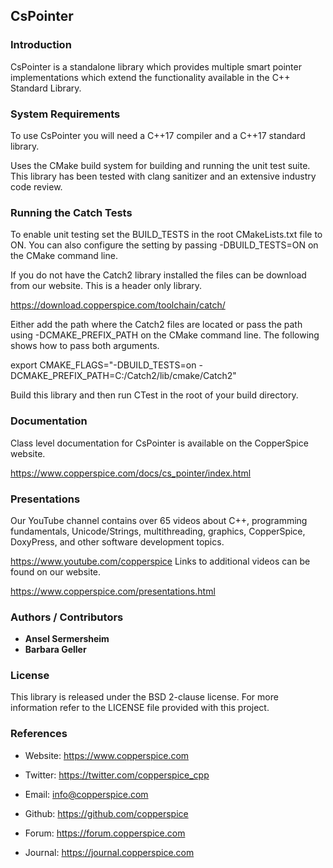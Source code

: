 ## CsPointer

### Introduction

CsPointer is a standalone library which provides multiple smart pointer implementations which extend the functionality
available in the C++ Standard Library.


### System Requirements

To use CsPointer you will need a C++17 compiler and a C++17 standard library.

Uses the CMake build system for building and running the unit test suite. This library has been tested with clang
sanitizer and an extensive industry code review.


### Running the Catch Tests

To enable unit testing set the BUILD_TESTS in the root CMakeLists.txt file to ON. You can also configure the
setting by passing -DBUILD_TESTS=ON on the CMake command line.

If you do not have the Catch2 library installed the files can be download from our website. This is a header
only library.

https://download.copperspice.com/toolchain/catch/

Either add the path where the Catch2 files are located or pass the path using -DCMAKE_PREFIX_PATH on the CMake
command line. The following shows how to pass both arguments.

export CMAKE_FLAGS="-DBUILD_TESTS=on -DCMAKE_PREFIX_PATH=C:/Catch2/lib/cmake/Catch2"

Build this library and then run CTest in the root of your build directory.


### Documentation

Class level documentation for CsPointer is available on the CopperSpice website.

https://www.copperspice.com/docs/cs_pointer/index.html


### Presentations

Our YouTube channel contains over 65 videos about C++, programming fundamentals, Unicode/Strings, multithreading,
graphics, CopperSpice, DoxyPress, and other software development topics.

https://www.youtube.com/copperspice
Links to additional videos can be found on our website.

https://www.copperspice.com/presentations.html


### Authors / Contributors

* **Ansel Sermersheim**
* **Barbara Geller**


### License

This library is released under the BSD 2-clause license. For more information refer to the LICENSE file provided with
this project.


### References

* Website:  https://www.copperspice.com
* Twitter:  https://twitter.com/copperspice_cpp
* Email:    info@copperspice.com

* Github:   https://github.com/copperspice

* Forum:    https://forum.copperspice.com
* Journal:  https://journal.copperspice.com
